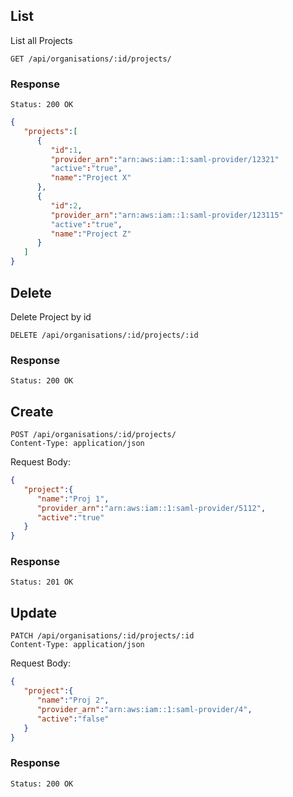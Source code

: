 ---
---

## List

List all Projects

```
GET /api/organisations/:id/projects/
```

### Response

```
Status: 200 OK
```

```json
{
   "projects":[
      {
         "id":1,
         "provider_arn":"arn:aws:iam::1:saml-provider/12321"
         "active":"true",
         "name":"Project X"
      },
      {
         "id":2,
         "provider_arn":"arn:aws:iam::1:saml-provider/123115"
         "active":"true",
         "name":"Project Z"
      }
   ]
}
```

## Delete

Delete Project by id

```
DELETE /api/organisations/:id/projects/:id
```
### Response

```
Status: 200 OK
```

## Create

```
POST /api/organisations/:id/projects/
Content-Type: application/json
```
Request Body:
```json
{
   "project":{
      "name":"Proj 1",
      "provider_arn":"arn:aws:iam::1:saml-provider/5112",
      "active":"true"
   }
}
```

### Response

```
Status: 201 OK
```

## Update

```
PATCH /api/organisations/:id/projects/:id
Content-Type: application/json
```
Request Body:
```json
{
   "project":{
      "name":"Proj 2",
      "provider_arn":"arn:aws:iam::1:saml-provider/4",
      "active":"false"
   }
}
```

### Response

```
Status: 200 OK
```
